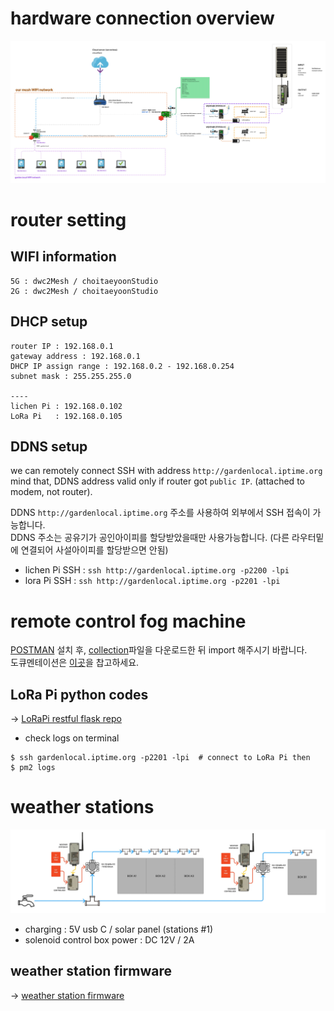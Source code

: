 # hardware connection overview
![hardware diagram](./assets/hwDiagram.jpg)

# router setting
## WIFI information 
```
5G : dwc2Mesh / choitaeyoonStudio
2G : dwc2Mesh / choitaeyoonStudio
```
## DHCP setup
```
router IP : 192.168.0.1
gateway address : 192.168.0.1
DHCP IP assign range : 192.168.0.2 - 192.168.0.254
subnet mask : 255.255.255.0

----
lichen Pi : 192.168.0.102
LoRa Pi   : 192.168.0.105
```

## DDNS setup
we can remotely connect SSH with address `http://gardenlocal.iptime.org`<br/>
mind that, DDNS address valid only if router got `public IP`. (attached to modem, not router).

DDNS `http://gardenlocal.iptime.org` 주소를 사용하여 외부에서 SSH 접속이 가능합니다.<br/>
DDNS 주소는 공유기가 공인아이피를 할당받았을때만 사용가능합니다. (다른 라우터밑에 연결되어 사설아이피를 할당받으면 안됨)

- lichen Pi SSH : `ssh http://gardenlocal.iptime.org -p2200 -lpi`
- lora Pi SSH : `ssh http://gardenlocal.iptime.org -p2201 -lpi`


# remote control fog machine
[POSTMAN](https://www.postman.com/downloads/) 설치 후, [collection](./assets/gardenlocalv2_endpoints.postman_collection.json)파일을 다운로드한 뒤 import 해주시기 바랍니다.<br/>
도큐멘테이션은 [이곳](https://documenter.getpostman.com/view/2662906/2s8YeuKqgo)을 찹고하세요.

## LoRa Pi python codes
-> [LoRaPi restful flask repo](https://github.com/gardenlocal/pi-LoRaReceiver-restful-flask)
- check logs on terminal
```
$ ssh gardenlocal.iptime.org -p2201 -lpi  # connect to LoRa Pi then
$ pm2 logs 
```

# weather stations 
![weather station diagram](./assets/gardenlocalv2_weatherstation_diagram.jpg)

- charging : 5V usb C / solar panel (stations #1)
- solenoid control box power : DC 12V / 2A 

## weather station firmware 
-> [weather station firmware](https://github.com/gardenlocal/feather-weatherReportLoRa)
